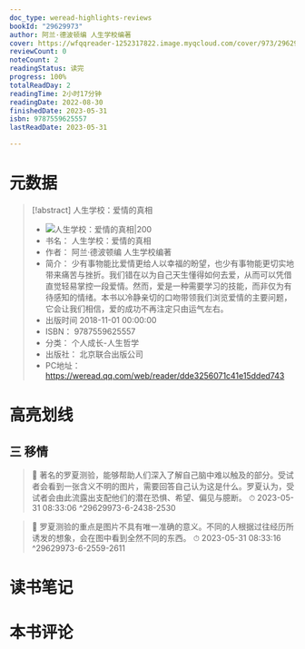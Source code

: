 ```yaml
---
doc_type: weread-highlights-reviews
bookId: "29629973"
author: 阿兰·德波顿编 人生学校编著
cover: https://wfqqreader-1252317822.image.myqcloud.com/cover/973/29629973/t7_29629973.jpg
reviewCount: 0
noteCount: 2
readingStatus: 读完
progress: 100%
totalReadDay: 2
readingTime: 2小时17分钟
readingDate: 2022-08-30
finishedDate: 2023-05-31
isbn: 9787559625557
lastReadDate: 2023-05-31

---
```

# 元数据
> [!abstract] 人生学校：爱情的真相
> - ![ 人生学校：爱情的真相|200](https://wfqqreader-1252317822.image.myqcloud.com/cover/973/29629973/t7_29629973.jpg)
> - 书名： 人生学校：爱情的真相
> - 作者： 阿兰·德波顿编 人生学校编著
> - 简介： 少有事物能比爱情更给人以幸福的盼望，也少有事物能更切实地带来痛苦与挫折。我们错在以为自己天生懂得如何去爱，从而可以凭借直觉轻易掌控一段爱情。然而，爱是一种需要学习的技能，而非仅为有待感知的情绪。本书以冷静亲切的口吻带领我们浏览爱情的主要问题，它会让我们相信，爱的成功不再注定只由运气左右。
> - 出版时间 2018-11-01 00:00:00
> - ISBN： 9787559625557
> - 分类： 个人成长-人生哲学
> - 出版社： 北京联合出版公司
> - PC地址：https://weread.qq.com/web/reader/dde3256071c41e15dded743

# 高亮划线

## 三 移情

> 📌 著名的罗夏测验，能够帮助人们深入了解自己脑中难以触及的部分。受试者会看到一张含义不明的图片，需要回答自己认为这是什么。罗夏认为，受试者会由此流露出支配他们的潜在恐惧、希望、偏见与臆断。 
> ⏱ 2023-05-31 08:33:06 ^29629973-6-2438-2530

> 📌 罗夏测验的重点是图片不具有唯一准确的意义。不同的人根据过往经历所诱发的想象，会在图中看到全然不同的东西。 
> ⏱ 2023-05-31 08:33:16 ^29629973-6-2559-2611

# 读书笔记

# 本书评论
